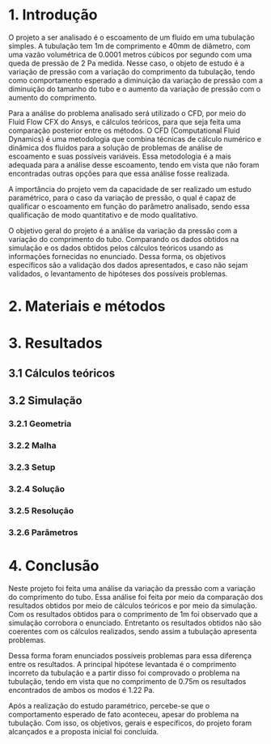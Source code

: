 # 1. Introdução

O projeto a ser analisado é o escoamento de um fluido em uma tubulação simples. A tubulação tem 1m de comprimento e 40mm de diâmetro, com uma vazão volumétrica de 0.0001 metros cúbicos por segundo com uma queda de pressão de 2 Pa medida. Nesse caso, o objeto de estudo é a variação de pressão com a variação do comprimento da tubulação, tendo como comportamento esperado a diminuição da variação de pressão com a diminuição do tamanho do tubo e o aumento da variação de pressão com o aumento do comprimento.

Para a análise do problema analisado será utilizado o CFD, por meio do Fluid Flow CFX do Ansys, e cálculos teóricos, para que seja feita uma comparação posterior entre os métodos. O CFD (Computational Fluid Dynamics) é uma metodologia que combina técnicas de cálculo numérico e dinâmica dos fluidos para a solução de problemas de análise de escoamento e suas possíveis variáveis. Essa metodologia é a mais adequada para a análise desse escoamento, tendo em vista que não foram encontradas outras opções para que essa análise fosse realizada.

A importância do projeto vem da capacidade de ser realizado um estudo paramétrico, para o caso da variação de pressão, o qual é capaz de qualificar o escoamento em função do parâmetro analisado, sendo essa qualificação de modo quantitativo e de modo qualitativo. 

O objetivo geral do projeto é a análise da variação da pressão com a variação do comprimento do tubo. Comparando os dados obtidos na simulação e os dados obtidos pelos cálculos teóricos usando as informações fornecidas no enunciado. Dessa forma, os objetivos específicos são a validação dos dados apresentados, e caso não sejam validados, o levantamento de hipóteses dos possíveis problemas.

# 2. Materiais e métodos

# 3. Resultados 
## 3.1 Cálculos teóricos
## 3.2 Simulação
### 3.2.1 Geometria
### 3.2.2 Malha 
### 3.2.3 Setup
### 3.2.4 Solução
### 3.2.5 Resolução
### 3.2.6 Parâmetros 

# 4. Conclusão

Neste projeto foi feita uma análise da variação da pressão com a variação do comprimento do tubo. Essa análise foi feita por meio da comparação dos resultados obtidos por meio de cálculos teóricos e por meio da simulação. Com os resultados obtidos para o comprimento de 1m foi observado que a simulação corrobora o enunciado. Entretanto os resultados obtidos não são coerentes com os cálculos realizados, sendo assim a tubulação apresenta problemas.

Dessa forma foram enunciados possíveis problemas para essa diferença entre os resultados. A principal hipótese levantada é o comprimento incorreto da tubulação e a partir disso foi comprovado o problema na tubulação, tendo em vista que no comprimento de 0.75m os resultados encontrados de ambos os modos é 1.22 Pa.

Após a realização do estudo paramétrico, percebe-se que o comportamento esperado de fato aconteceu, apesar do problema na tubulação. Com isso, os objetivos, gerais e específicos, do projeto foram alcançados e a proposta inicial foi concluída.
